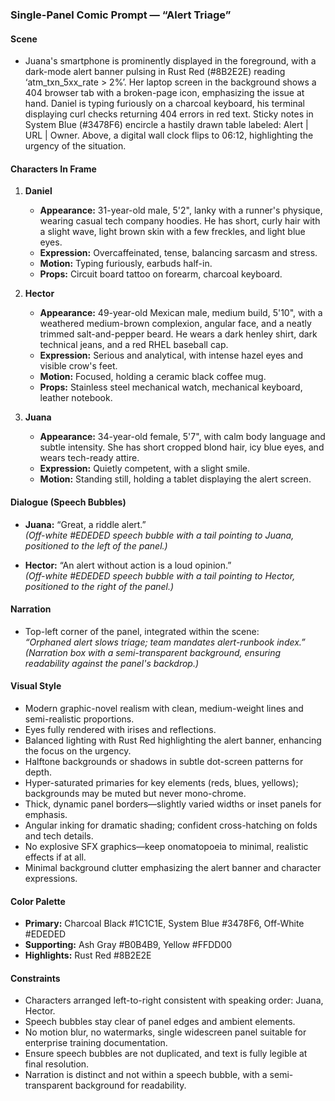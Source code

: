 ### Single-Panel Comic Prompt — “Alert Triage”

#### Scene

- Juana's smartphone is prominently displayed in the foreground, with a dark-mode alert banner pulsing in Rust Red (#8B2E2E) reading ‘atm_txn_5xx_rate > 2%’. Her laptop screen in the background shows a 404 browser tab with a broken-page icon, emphasizing the issue at hand. Daniel is typing furiously on a charcoal keyboard, his terminal displaying curl checks returning 404 errors in red text. Sticky notes in System Blue (#3478F6) encircle a hastily drawn table labeled: Alert | URL | Owner. Above, a digital wall clock flips to 06:12, highlighting the urgency of the situation.

#### Characters In Frame

1. **Daniel**

   - **Appearance:** 31-year-old male, 5'2", lanky with a runner's physique, wearing casual tech company hoodies. He has short, curly hair with a slight wave, light brown skin with a few freckles, and light blue eyes.
   - **Expression:** Overcaffeinated, tense, balancing sarcasm and stress.
   - **Motion:** Typing furiously, earbuds half-in.
   - **Props:** Circuit board tattoo on forearm, charcoal keyboard.

2. **Hector**

   - **Appearance:** 49-year-old Mexican male, medium build, 5'10", with a weathered medium-brown complexion, angular face, and a neatly trimmed salt-and-pepper beard. He wears a dark henley shirt, dark technical jeans, and a red RHEL baseball cap.
   - **Expression:** Serious and analytical, with intense hazel eyes and visible crow's feet.
   - **Motion:** Focused, holding a ceramic black coffee mug.
   - **Props:** Stainless steel mechanical watch, mechanical keyboard, leather notebook.

3. **Juana**

   - **Appearance:** 34-year-old female, 5'7", with calm body language and subtle intensity. She has short cropped blond hair, icy blue eyes, and wears tech-ready attire.
   - **Expression:** Quietly competent, with a slight smile.
   - **Motion:** Standing still, holding a tablet displaying the alert screen.

#### Dialogue (Speech Bubbles)

- **Juana:** “Great, a riddle alert.”\
  *(Off-white #EDEDED speech bubble with a tail pointing to Juana, positioned to the left of the panel.)*

- **Hector:** “An alert without action is a loud opinion.”\
  *(Off-white #EDEDED speech bubble with a tail pointing to Hector, positioned to the right of the panel.)*

#### Narration

- Top-left corner of the panel, integrated within the scene:\
  *“Orphaned alert slows triage; team mandates alert-runbook index.”*\
  *(Narration box with a semi-transparent background, ensuring readability against the panel's backdrop.)*

#### Visual Style

- Modern graphic-novel realism with clean, medium-weight lines and semi-realistic proportions.
- Eyes fully rendered with irises and reflections.
- Balanced lighting with Rust Red highlighting the alert banner, enhancing the focus on the urgency.
- Halftone backgrounds or shadows in subtle dot-screen patterns for depth.
- Hyper-saturated primaries for key elements (reds, blues, yellows); backgrounds may be muted but never mono-chrome.
- Thick, dynamic panel borders—slightly varied widths or inset panels for emphasis.
- Angular inking for dramatic shading; confident cross-hatching on folds and tech details.
- No explosive SFX graphics—keep onomatopoeia to minimal, realistic effects if at all.
- Minimal background clutter emphasizing the alert banner and character expressions.

#### Color Palette

- **Primary:** Charcoal Black #1C1C1E, System Blue #3478F6, Off-White #EDEDED
- **Supporting:** Ash Gray #B0B4B9, Yellow #FFDD00
- **Highlights:** Rust Red #8B2E2E

#### Constraints

- Characters arranged left-to-right consistent with speaking order: Juana, Hector.
- Speech bubbles stay clear of panel edges and ambient elements.
- No motion blur, no watermarks, single widescreen panel suitable for enterprise training documentation.
- Ensure speech bubbles are not duplicated, and text is fully legible at final resolution.
- Narration is distinct and not within a speech bubble, with a semi-transparent background for readability.
